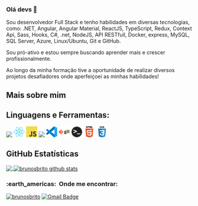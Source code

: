 ### Olá devs 👋

Sou desenvolvedor Full Stack e tenho habilidades em diversas tecnologias, como: .NET, Angular, Angular Material, ReactJS, TypeScript, Redux, Context Api, Sass, Hooks, C#, .net, NodeJS, API RESTfull, Docker, express, MySQL, SQL Server, Azure, Linux/Ubuntu, Git e GitHub. 

Sou pró-ativo e estou sempre buscando aprender mais e crescer profissionalmente. 

Ao longo da minha formação tive a oportunidade de realizar diversos projetos desafiadores onde aperfeiçoei as minhas habilidades! 

## Mais sobre mim

## **Linguagens e Ferramentas:**  

<code><img height="30" src="https://github.com/user-attachments/assets/a675f839-9709-423f-8718-6424953d8874"></code>
<code><img height="30" src="https://raw.githubusercontent.com/devicons/devicon/master/icons/react/react-original.svg"></code>
<code><img height="30" src="https://raw.githubusercontent.com/github/explore/80688e429a7d4ef2fca1e82350fe8e3517d3494d/topics/javascript/javascript.png"></code>
<code><img height="30" src="https://miro.medium.com/max/318/1*7jRD5QhgARucFKvRHFxpOg.png"></code>
<code><img height="30" src="https://raw.githubusercontent.com/github/explore/80688e429a7d4ef2fca1e82350fe8e3517d3494d/topics/visual-studio-code/visual-studio-code.png"></code>
<code><img height="30" src="https://raw.githubusercontent.com/github/explore/80688e429a7d4ef2fca1e82350fe8e3517d3494d/topics/git/git.png"></code>
<code><img height="30" src="https://raw.githubusercontent.com/github/explore/80688e429a7d4ef2fca1e82350fe8e3517d3494d/topics/terminal/terminal.png"></code>
<code><img height="30" src="https://raw.githubusercontent.com/github/explore/80688e429a7d4ef2fca1e82350fe8e3517d3494d/topics/html/html.png"></code>
<code><img height="30" src="https://raw.githubusercontent.com/github/explore/80688e429a7d4ef2fca1e82350fe8e3517d3494d/topics/css/css.png"></code>


## **GitHub Estatísticas**

<a href="https://github.com/Gurupreet">
  <img align="center" src="https://github-readme-stats.vercel.app/api/top-langs/?username=brunosbrito&theme=dracula&hide_langs_below=1" />
</a>

<a href="https://github.com/Gurupreet">
 <img align="center" src="https://github-readme-stats.vercel.app/api?username=brunosbrito&show_icons=true&theme=dracula&line_height=27" alt=" brunosbrito github stats"/>
</a>

<br>

<h3> :earth_americas: &nbsp;Onde me encontrar: </h3> 

[![brunosbrito](https://img.shields.io/badge/-brunosbrito-blue?style=flat-square&logo=Linkedin&logoColor=white&link=https://www.linkedin.com/in/brunos-brito/)](https://www.linkedin.com/in/brunos-brito/)
[![Gmail Badge](https://img.shields.io/badge/-brunobrito728@gmail.com-006bed?style=flat-square&logo=Gmail&logoColor=white&link=mailto:brunobrito728@gmail.com)](mailto:brunobrito728@gmail.com)

